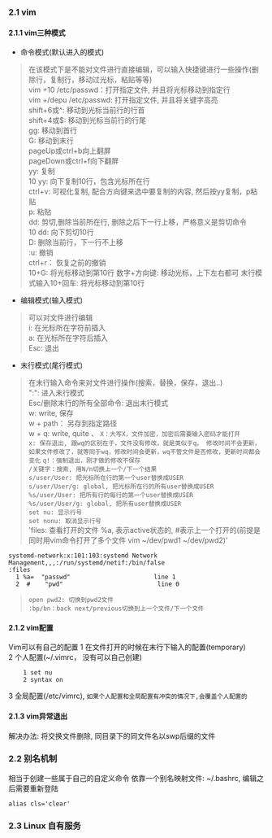 ### 2.1 vim

#### 2.1.1 vim三种模式
+ 命令模式(默认进入的模式)
> 在该模式下是不能对文件进行直接编辑，可以输入快捷键进行一些操作(删除行，复制行，移动过光标，粘贴等等)  
> vim +10 /etc/passwd：打开指定文件, 并且将光标移动到指定行  
> vim +/depu /etc/passwd: 打开指定文件, 并且将关键字高亮  
> shift+6或^: 移动到光标当前行的行首  
> shift+4或$: 移动到光标当前行的行尾  
> gg: 移动到首行  
> G: 移动到末行  
> pageUp或ctrl+b向上翻屏  
> pageDown或ctrl+f向下翻屏   
> yy: 复制  
> 10 yy: 向下复制10行，包含光标所在行  
> ctrl+v: 可视化复制, 配合方向键来选中要复制的内容, 然后按yy复制，p粘贴  
> p: 粘贴  
> dd: 剪切,删除当前所在行, 删除之后下一行上移，严格意义是剪切命令  
> 10 dd: 向下剪切10行  
> D: 删除当前行，下一行不上移  
> :u: 撤销  
> ctrl+r： 恢复之前的撤销  
> 10+G: 将光标移动到第10行
> 数字+方向键: 移动光标，上下左右都可
> 末行模式输入10+回车: 将光标移动到第10行
+ 编辑模式(输入模式)
> 可以对文件进行编辑  
> i: 在光标所在字符前插入  
> a: 在光标所在字符后插入  
> Esc: 退出  
+ 末行模式(尾行模式)
> 在末行输入命令来对文件进行操作(搜索，替换，保存，退出..)  
> ":": 进入末行模式  
> Esc/删除末行的所有全部命令: 退出末行模式  
> w: write, 保存  
> w + path： 另存到指定路径  
> w + q: write, quite  、
> `X：大写X，文件加密，加密后需要输入密码才能打开`  
> `x: 保存退出, 跟wq的区别在于，文件没有修改，就是类似于q， 修改时间不会更新，如果文件修改了，就等同于wq，修改时间会更新，wq不管文件是否修改，更新时间都会变化`
> `q!：强制退出，刚才做的修改不保存`  
> `/关键字：搜索, 用N/n切换上一个/下一个结果`   
> `s/user/User: 把光标所在行的第一个user替换成USER`  
> `s/user/User/g: global, 把光标所在行的所有user替换成USER`  
> `%s/user/User: 把所有行的每行的第一个user替换成USER`  
> `%s/user/User/g: global, 把所有user替换成USER`  
> `set nu: 显示行号`  
> `set nonu: 取消显示行号`  
> 'files: 查看打开的文件 %a, 表示active状态的, #表示上一个打开的(前提是同时用vim命令打开了多个文件 vim ~/dev/pwd1 ~/dev/pwd2)'  
```
systemd-network:x:101:103:systemd Network Management,,,:/run/systemd/netif:/bin/false
:files
  1 %a=  "passwd"                       line 1
  2  #    "pwd"                          line 0
```
> `open pwd2: 切换到pwd2文件`  
> `:bp/bn：back next/previous切换到上一个文件/下一个文件`  


#### 2.1.2 vim配置
Vim可以有自己的配置
1 在文件打开的时候在末行下输入的配置(temporary)  
2 个人配置(~/.vimrc， 没有可以自己创建)  
```
    1 set nu
    2 syntax on
```
3 全局配置(/etc/vimrc), `如果个人配置和全局配置有冲突的情况下,会覆盖个人配置的`  

#### 2.1.3 vim异常退出
解决办法: 将交换文件删除, 同目录下的同文件名以swp后缀的文件

### 2.2 别名机制
相当于创建一些属于自己的自定义命令
依靠一个别名映射文件: ~/.bashrc, 编辑之后需要重新登陆
```
alias cls='clear'
```

### 2.3 Linux 自有服务